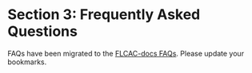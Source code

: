 # Section 3: Frequently Asked Questions

FAQs have been migrated to the [FLCAC-docs FAQs](https://flcac-admin.github.io/FLCAC-docs/faq#uslci).
Please update your bookmarks.
